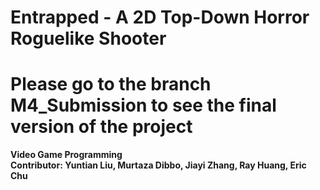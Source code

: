 # Entrapped - A 2D Top-Down Horror Roguelike Shooter
# Please go to the branch M4_Submission to see the final version of the project

**Video Game Programming**  
**Contributor: Yuntian Liu, Murtaza Dibbo, Jiayi Zhang, Ray Huang, Eric Chu**
